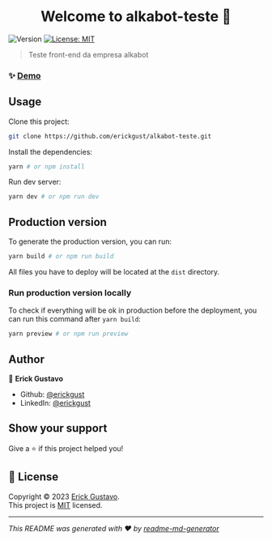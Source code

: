 <h1 align="center">Welcome to alkabot-teste 👋</h1>
<p>
  <img alt="Version" src="https://img.shields.io/badge/version-0.0.0-blue.svg?cacheSeconds=2592000" />
  <a href="https://github.com/erickgust/alkabot-teste/blob/main/LICENSE.md" target="_blank">
    <img alt="License: MIT" src="https://img.shields.io/badge/License-MIT-yellow.svg" />
  </a>
</p>

> Teste front-end da empresa alkabot

### ✨ [Demo](https://alkabot-teste.netlify.app/)

## Usage

Clone this project:

```sh
git clone https://github.com/erickgust/alkabot-teste.git
```

Install the dependencies:

```sh
yarn # or npm install
```

Run dev server:

```sh
yarn dev # or npm run dev
```

## Production version

To generate the production version, you can run:

```sh
yarn build # or npm run build
```

All files you have to deploy will be located at the `dist` directory.

### Run production version locally

To check if everything will be ok in production before the deployment, you can run this command after `yarn build`:

```sh
yarn preview # or npm run preview
```

## Author

👤 **Erick Gustavo**

* Github: [@erickgust](https://github.com/erickgust)
* LinkedIn: [@erickgust](https://linkedin.com/in/erickgust)

## Show your support

Give a ⭐️ if this project helped you!

## 📝 License

Copyright © 2023 [Erick Gustavo](https://github.com/erickgust).<br />
This project is [MIT](https://github.com/erickgust/alkabot-teste/blob/main/LICENSE.md) licensed.

***
_This README was generated with ❤️ by [readme-md-generator](https://github.com/kefranabg/readme-md-generator)_
